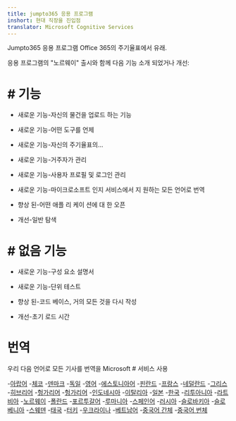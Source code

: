 ```yaml
---
title: jumpto365 응용 프로그램
inshort: 현대 직장을 진입점
translator: Microsoft Cognitive Services
---
```



Jumpto365 응용 프로그램 Office 365의 주기율표에서 유래. 

응용 프로그램의 "노르웨이" 출시와 함께 다음 기능 소개 되었거나 개선:

# # 기능

* 새로운 기능-자신의 물건을 업로드 하는 기능

* 새로운 기능-어떤 도구를 언제

* 새로운 기능-자신의 주기율표의...

* 새로운 기능-거주자가 관리

* 새로운 기능-사용자 프로필 및 로그인 관리

* 새로운 기능-마이크로소프트 인지 서비스에서 지 원하는 모든 언어로 번역

* 향상 된-어떤 애플 리 케이 션에 대 한 오픈

* 개선-일반 탐색

# # 없음 기능

* 새로운 기능-구성 요소 설명서

* 새로운 기능-단위 테스트

* 향상 된-코드 베이스, 거의 모든 것을 다시 작성

* 개선-초기 로드 시간


# 번역
우리 다음 언어로 모든 기사를 번역을 Microsoft # 서비스 사용

-[아랍어](https://preview.app.jumpto365.com/tool/jumpto365/language/ar)
-[체코](https://preview.app.jumpto365.com/tool/jumpto365/language/cs)
-[덴마크](https://preview.app.jumpto365.com/tool/jumpto365/language/da)
-[독일](https://preview.app.jumpto365.com/tool/jumpto365/language/de)
-[영어](https://preview.app.jumpto365.com/tool/jumpto365/language/en)
-[에스토니아어](https://preview.app.jumpto365.com/tool/jumpto365/language/et)
-[핀란드](https://preview.app.jumpto365.com/tool/jumpto365/language/fi)
-[프랑스](https://preview.app.jumpto365.com/tool/jumpto365/language/fr)
-[네덜란드](https://preview.app.jumpto365.com/tool/jumpto365/language/nl)
-[그리스](https://preview.app.jumpto365.com/tool/jumpto365/language/el)
-[히브리어](https://preview.app.jumpto365.com/tool/jumpto365/language/he)
-[헝가리어](https://preview.app.jumpto365.com/tool/jumpto365/language/ht)
-[헝가리어](https://preview.app.jumpto365.com/tool/jumpto365/language/hu)
-[인도네시아](https://preview.app.jumpto365.com/tool/jumpto365/language/id)
-[이탈리아](https://preview.app.jumpto365.com/tool/jumpto365/language/it)
-[일본](https://preview.app.jumpto365.com/tool/jumpto365/language/ja)
-[한국](https://preview.app.jumpto365.com/tool/jumpto365/language/ko)
-[리투아니아](https://preview.app.jumpto365.com/tool/jumpto365/language/lt)
-[라트비아](https://preview.app.jumpto365.com/tool/jumpto365/language/lv)
-[노르웨이](https://preview.app.jumpto365.com/tool/jumpto365/language/no)
-[폴란드](https://preview.app.jumpto365.com/tool/jumpto365/language/pl)
-[포르투갈어](https://preview.app.jumpto365.com/tool/jumpto365/language/pt)
-[루마니아](https://preview.app.jumpto365.com/tool/jumpto365/language/ro)
-[스페인어](https://preview.app.jumpto365.com/tool/jumpto365/language/es)
-[러시아](https://preview.app.jumpto365.com/tool/jumpto365/language/ru)
-[슬로바키아](https://preview.app.jumpto365.com/tool/jumpto365/language/sk)
-[슬로베니아](https://preview.app.jumpto365.com/tool/jumpto365/language/sl)
-[스웨덴](https://preview.app.jumpto365.com/tool/jumpto365/language/sv)
-[태국](https://preview.app.jumpto365.com/tool/jumpto365/language/th)
-[터키](https://preview.app.jumpto365.com/tool/jumpto365/language/tr)
-[우크라이나](https://preview.app.jumpto365.com/tool/jumpto365/language/uk)
-[베트남어](https://preview.app.jumpto365.com/tool/jumpto365/language/vi)
-[중국어 간체](https://preview.app.jumpto365.com/tool/jumpto365/language/zh-CHS)
-[중국어 번체](https://preview.app.jumpto365.com/tool/jumpto365/language/zh-CHT)

